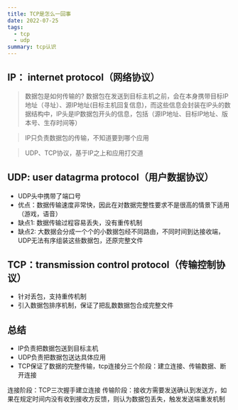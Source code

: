 ```yaml
---
title: TCP是怎么一回事
date: 2022-07-25
tags:
  - tcp
  - udp
summary: tcp认识
---
```


## IP： internet protocol（网络协议）
> 数据包是如何传输的?
数据包在发送到目标主机之前，会在本身携带目标IP地址（寻址）、源IP地址(目标主机回复信息)，而这些信息会封装在IP头的数据结构中，IP头是IP数据包开头的信息，包括（源IP地址、目标IP地址、版本号、生存时间等）

> IP只负责数据包的传输，不知道要到哪个应用

> UDP、TCP协议，基于IP之上和应用打交道


## UDP: user datagrma protocol（用户数据协议）
* UDP头中携带了端口号
* 优点：数据传输速度非常快，因此在对数据完整性要求不是很高的情景下适用（游戏，语音）
* 缺点1: 数据传输过程容易丢失，没有重传机制
* 缺点2: 大数据会分成一个个的小数据包经不同路由，不同时间到达接收端，UDP无法有序组装这些数据包，还原完整文件


## TCP：transmission control protocol（传输控制协议）
* 针对丢包，支持重传机制
* 引入数据包排序机制，保证了把乱数数据包合成完整文件


## 总结
* IP负责把数据包送到目标主机
* UDP负责把数据包送达具体应用
* TCP保证了数据的完整传输，tcp连接分三个阶段：建立连接、传输数据、断开连接

连接阶段：TCP三次握手建立连接
传输阶段：接收方需要发送确认到发送方，如果在规定时间内没有收到接收方反馈，则认为数据包丢失，触发发送端重发机制
